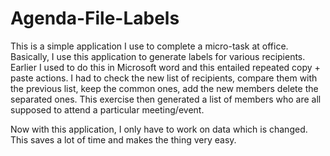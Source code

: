 # Agenda-File-Labels
This is a simple application I use to complete a micro-task at office. Basically, I use this application to generate labels for various recipients.
Earlier I used to do this in Microsoft word and this entailed repeated copy + paste actions.
I had to check the new list of recipients, compare them with the previous list, keep the common ones, add the new members delete the separated ones. This exercise then generated a list of members who are all supposed to attend a particular meeting/event.

Now with this application, I only have to work on data which is changed.
This saves a lot of time and makes the thing very easy.
